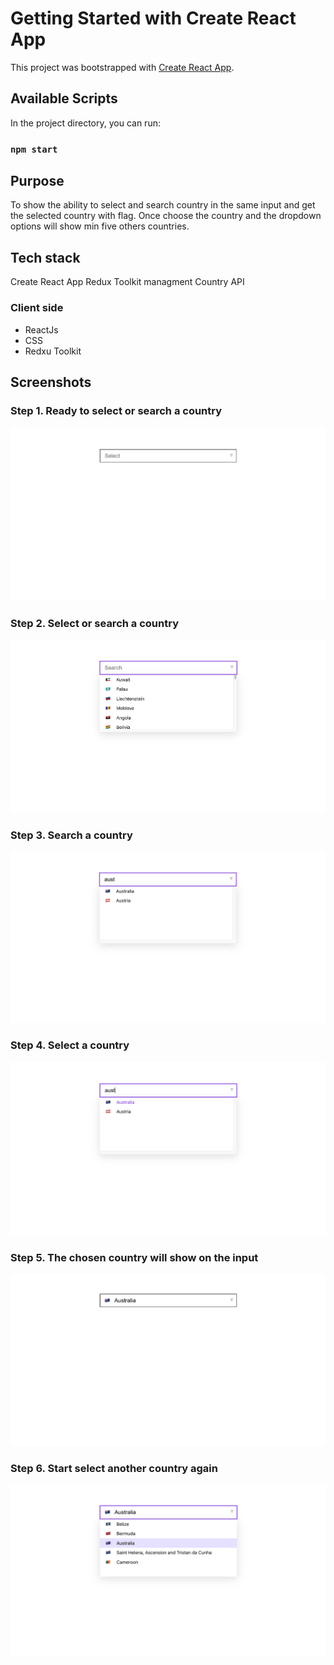 # Getting Started with Create React App

This project was bootstrapped with [Create React App](https://github.com/facebook/create-react-app).

## Available Scripts

In the project directory, you can run:

### `npm start`

## Purpose

To show the ability to select and search country in the same input and get the selected country with flag. Once choose the country and the dropdown options will show min five others countries.

## Tech stack

Create React App
Redux Toolkit managment
Country API

### Client side

- ReactJs
- CSS
- Redxu Toolkit

## Screenshots

### Step 1. Ready to select or search a country

![Home](https://github.com/TanjaKuo/selectAndSearchCountry/blob/master/doc/step-1.png)

### Step 2. Select or search a country

![Category](https://github.com/TanjaKuo/selectAndSearchCountry/blob/master/doc/step-2.png)

### Step 3. Search a country

![Shop](https://github.com/TanjaKuo/selectAndSearchCountry/blob/master/doc/step-3.png)

### Step 4. Select a country

![Contact](https://github.com/TanjaKuo/selectAndSearchCountry/blob/master/doc/step-4.png)

### Step 5. The chosen country will show on the input

![Sgnin](https://github.com/TanjaKuo/selectAndSearchCountry/blob/master/doc/step-5.png)

### Step 6. Start select another country again

![Checkout](https://github.com/TanjaKuo/selectAndSearchCountry/blob/master/doc/step-6.png)
